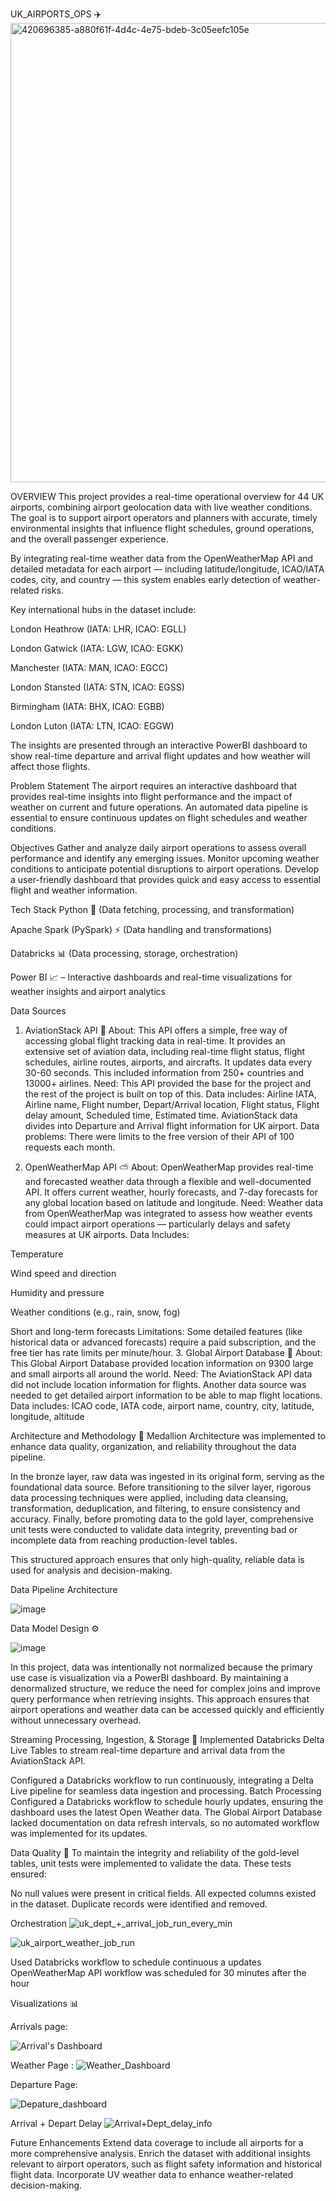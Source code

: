 UK_AIRPORTS_OPS ✈️
<img width="735" alt="420696385-a880f61f-4d4c-4e75-bdeb-3c05eefc105e" src="https://github.com/user-attachments/assets/09988643-6603-4eb9-b432-ddbb0716faa8" />


OVERVIEW 
This project provides a real-time operational overview for 44 UK airports, combining airport geolocation data with live weather conditions. The goal is to support airport operators and planners with accurate, timely environmental insights that influence flight schedules, ground operations, and the overall passenger experience.

By integrating real-time weather data from the OpenWeatherMap API and detailed metadata for each airport — including latitude/longitude, ICAO/IATA codes, city, and country — this system enables early detection of weather-related risks.


Key international hubs in the dataset include:

London Heathrow (IATA: LHR, ICAO: EGLL)

London Gatwick (IATA: LGW, ICAO: EGKK)

Manchester (IATA: MAN, ICAO: EGCC)

London Stansted (IATA: STN, ICAO: EGSS)

Birmingham (IATA: BHX, ICAO: EGBB)

London Luton (IATA: LTN, ICAO: EGGW)


The insights are presented through an interactive PowerBI dashboard to show real-time departure and arrival flight updates and how weather will affect those flights.



Problem Statement
The airport requires an interactive dashboard that provides real-time insights into flight performance and the impact of weather on current and future operations.
An automated data pipeline is essential to ensure continuous updates on flight schedules and weather conditions.


Objectives
Gather and analyze daily airport operations to assess overall performance and identify any emerging issues.
Monitor upcoming weather conditions to anticipate potential disruptions to airport operations.
Develop a user-friendly dashboard that provides quick and easy access to essential flight and weather information.


Tech Stack
Python 🐍 (Data fetching, processing, and transformation)

Apache Spark (PySpark) ⚡ (Data handling and transformations)

Databricks 📊 (Data processing, storage, orchestration)

Power BI 📈 – Interactive dashboards and real-time visualizations for weather insights and airport analytics


Data Sources
1. AviationStack API 🛬
About: This API offers a simple, free way of accessing global flight tracking data in real-time. It provides an extensive set of aviation data, including real-time flight status, flight schedules, airline routes, airports, and aircrafts. It updates data every 30-60 seconds. This included information from 250+ countries and 13000+ airlines.
Need: This API provided the base for the project and the rest of the project is built on top of this.
Data includes: Airline IATA, Airline name, Flight number, Depart/Arrival location, Flight status, Flight delay amount, Scheduled time, Estimated time. AviationStack data divides into Departure and Arrival flight information for UK airport.
Data problems: There were limits to the free version of their API of 100 requests each month.

2. OpenWeatherMap API ⛅
About: OpenWeatherMap provides real-time and forecasted weather data through a flexible and well-documented API. It offers current weather, hourly forecasts, and 7-day forecasts for any global location based on latitude and longitude.
Need: Weather data from OpenWeatherMap was integrated to assess how weather events could impact airport operations — particularly delays and safety measures at UK airports.
Data Includes:

Temperature

Wind speed and direction

Humidity and pressure

Weather conditions (e.g., rain, snow, fog)

Short and long-term forecasts
Limitations: Some detailed features (like historical data or advanced forecasts) require a paid subscription, and the free tier has rate limits per minute/hour.
3. Global Airport Database 📍
About: This Global Airport Database provided location information on 9300 large and small airports all around the world.
Need: The AviationStack API data did not include location information for flights. Another data source was needed to get detailed airport information to be able to map flight locations.
Data includes: ICAO code, IATA code, airport name, country, city, latitude, longitude, altitude


Architecture and Methodology 📝
Medallion Architecture was implemented to enhance data quality, organization, and reliability throughout the data pipeline.

In the bronze layer, raw data was ingested in its original form, serving as the foundational data source. Before transitioning to the silver layer, rigorous data processing techniques were applied, including data cleansing, transformation, deduplication, and filtering, to ensure consistency and accuracy. Finally, before promoting data to the gold layer, comprehensive unit tests were conducted to validate data integrity, preventing bad or incomplete data from reaching production-level tables.

This structured approach ensures that only high-quality, reliable data is used for analysis and decision-making.

Data Pipeline Architecture


![image](https://github.com/user-attachments/assets/91031a04-f589-45b5-9a8e-a285ab690c1d)



Data Model Design ⚙️

![image](https://github.com/user-attachments/assets/3e97f312-d2c7-46a6-932b-fb6b65e6b699)


In this project, data was intentionally not normalized because the primary use case is visualization via a PowerBI dashboard. By maintaining a denormalized structure, we reduce the need for complex joins and improve query performance when retrieving insights. This approach ensures that airport operations and weather data can be accessed quickly and efficiently without unnecessary overhead.


Streaming Processing, Ingestion, & Storage 💾
Implemented Databricks Delta Live Tables to stream real-time departure and arrival data from the AviationStack API.

Configured a Databricks workflow to run continuously, integrating a Delta Live pipeline for seamless data ingestion and processing.
Batch Processing
Configured a Databricks workflow to schedule hourly updates, ensuring the dashboard uses the latest Open Weather data.
The Global Airport Database lacked documentation on data refresh intervals, so no automated workflow was implemented for its updates.


Data Quality 🔢
To maintain the integrity and reliability of the gold-level tables, unit tests were implemented to validate the data. These tests ensured:

No null values were present in critical fields.
All expected columns existed in the dataset.
Duplicate records were identified and removed.


Orchestration
![uk_dept_+_arrival_job_run_every_min](https://github.com/user-attachments/assets/7a19a245-16c8-4224-b7b1-391576c9a7dc)

![uk_airport_weather_job_run](https://github.com/user-attachments/assets/cb3ad9b1-6d60-44a3-b63e-5eba5a6da818)


Used Databricks workflow to schedule continuous a updates
OpenWeatherMap API workflow was scheduled for 30 minutes after the hour


Visualizations 📊

Arrivals page:


![Arrival's Dashboard](https://github.com/user-attachments/assets/c7da1842-d83d-4ec3-b549-5f1f983305d5)


Weather Page :
![Weather_Dashboard](https://github.com/user-attachments/assets/44f27549-4eec-4a04-b6f9-4d0b7dba29d7)

Departure Page:

![Depature_dashboard](https://github.com/user-attachments/assets/44b054a3-a1d3-4731-8935-47230037bc53)

Arrival + Depart Delay 
![Arrival+Dept_delay_info](https://github.com/user-attachments/assets/aec73c76-39ac-438c-8f74-5fc97943e8c7)


Future Enhancements
Extend data coverage to include all airports for a more comprehensive analysis.
Enrich the dataset with additional insights relevant to airport operators, such as flight safety information and historical flight data.
Incorporate UV weather data to enhance weather-related decision-making.











